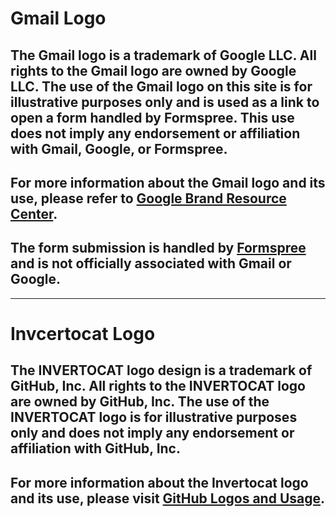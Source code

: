 # Gmail Logo
## The Gmail logo is a trademark of Google LLC. All rights to the Gmail logo are owned by Google LLC. The use of the Gmail logo on this site is for illustrative purposes only and is used as a link to open a form handled by Formspree. This use does not imply any endorsement or affiliation with Gmail, Google, or Formspree.

## For more information about the Gmail logo and its use, please refer to [Google Brand Resource Center](https://about.google/brand-resource-center/brand-elements/#product-icons).

## The form submission is handled by [Formspree](https://formspree.io/) and is not officially associated with Gmail or Google.

---

# Invcertocat Logo
## The INVERTOCAT logo design is a trademark of GitHub, Inc. All rights to the INVERTOCAT logo are owned by GitHub, Inc. The use of the INVERTOCAT logo is for illustrative purposes only and does not imply any endorsement or affiliation with GitHub, Inc.

## For more information about the Invertocat logo and its use, please visit [GitHub Logos and Usage](https://github.com/logos).
